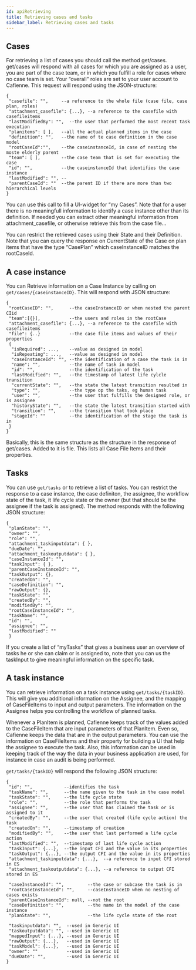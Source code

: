 ```yaml
---
id: apiRetrieving
title: Retrieving cases and tasks
sidebar_label: Retrieving cases and tasks
---
```


## Cases

For retrieving a list of cases you should call the method get/cases. get/cases will respond with all cases for which you are assigned as a user, you are part of the case team, or in which you fulfill a role for cases where no case team is set. Your “overall” roles are set to your user account to Cafienne. This request will respond using the JSON-structure:
```ssh
{
 "casefile": "",     --a reference to the whole file (case file, case plan, roles)
 "attachment_casefile": {...}, --a reference to the casefile with casefileitems
 "lastModifiedBy": "",  --the user that performed the most recent task execution
 "planitems": [ ],   --all the actual planned items in the case
 "definition": "",   --the name of te case definition in the case model
 "rootCaseId":"",    --the caseinstanceId, in case of nesting the moste elderly parent
 "team": [ ],        --the case team that is set for executing the case
 "id": "",           --the caseinstanceId that identifies the case instance
 "lastModified": "", --
 "parentCaseId": ""  --the parent ID if there are more than two hierarchical levels
}
```
You can use this call to fill a UI-widget for “my Cases”. Note that for a user there is no meaningfull information to identify a case instance other than its definition. If needed you can extract other meaningful information from attachment_casefile, or otherwise retrieve this from the case file...

You can restrict the retrieved cases using their State and their Definition. Note that you can query the response on CurrentState of the Case on plan items that have the type “CasePlan” which caseInstanceID matches the rootCaseId.

## A case instance

You can Retrieve information on a Case Instance by calling on `get/cases/{caseinstanceID}`. This will respond with JSON structure:

```ssh
{
 "rootCaseID": "",      --the caseInstanceID or when nested the parent CIid
 "team":[{}],           --the users and roles in the rootCase
 "attachment_casefile": {...}, --a reference to the casefile with casefileitems
 "file": {..}           --the case file items and values of their properties
 {
  "isRequired": ...,    --value as designed in model
  "isRepeating": ...,   --value as designed in model
  "caseInstanceId": "", --the identification of a case the task is in
  "name": "",           --the name of task in model
  "id": "",             --the identification of the task
  "lastModified": "",   --the timestamp of latest life cylcle transition 
  "currentState": "",   --the state the latest transition resulted in
  "type": "",           --the type op the taks, eg human task
  "user": "",           --the user that fulfills the designed role, or is assignee 
  "historyState": "",   --the state the latest transition started with
  "transition": "",     --the transition that took place
  "stageId": ""         --the identification of the stage the task is in 
 }
}
```
Basically, this is the same structure as the structure in the response of get/cases. Added to it is file. This lists all Case File Items and their properties.

## Tasks

You can use `get/tasks` or to retrieve a list of tasks. You can restrict the response to a case instance, the case definiton, the assignee, the workflow state of the task, it life cycle state or the owner (but that should be the assignee if the task is assigned). The method responds with the following JSON structure:

```ssh
{
 "planState": "",
 "owner": "",
 "role": "",
 "attachment_taskinputdata": { },
 "dueDate": "",
 "attachment_taskoutputdata": { },
 "caseInstanceId": "",
 "taskInput": { },
 "parentCaseInstanceId": "",
 "taskOutput": {},
 "createdOn": "",
 "caseDefinition": "",
 "rawOutput": {},
 "taskState": "",
 "createdBy": "",
 "modifiedBy": "",
 "rootCaseInstanceId": "",
 "taskName": "",
 "id": "",
 "assignee": "",
 "lastModified": ""
 }
```

If you create a list of “myTasks” that gives a business user an overview of tasks he or she can claim or is assigned to, note that you can us the taskInput to give meaningful information on the specific task.

## A task instance

You can retrieve information on a task instance using `get/tasks/{taskID}`. This will give you additional information on the Assignee, and the mapping of CaseFileItems to input and output parameters. The information on the Assignee helps you controlling the workflow of planned tasks. 

Whenever a PlanItem is planned, Cafienne keeps track of the values added to the CaseFileItem that are input parameters of that PlanItem. Even so, Cafienne keeps the data that are in the output parameters. You can use the information on CaseFileItems and their property for building a UI that help the assignee to execute the task. Also, this information can be used in keeping track of the way the data in your business application are used, for instance in case an audit is being performed.

`get/tasks/{taskID}` will respond the following JSON structure:
```ssh
{
 "id": "",            --identifies the task
 "taskName": "",      --the name given to the task in the case model
 "taskState": "",     --the life cycle state
 "role": "",          --the role that performs the task
 "assignee": "",      --the user that has claimed the task or is assigned to it
 "createdBy": "",     --the user that created (life cycle action) the task
 "createdOn": "",     --timestamp of creation
 "modifiedBy": "",    --the user that last performed a life cycle action
 "lastModified": "",  --timestamp of last life cycle action 
 "taskInput": {...},  --the input CFI and the value in its properties
 "taskOutput": {...}, --the output CFI and the value in its properties
 "attachment_taskinputdata": {...},  --a reference to input CFI stored in ES
 "attachment_taskoutputdata": {...}, --a reference to output CFI stored in ES

 "caseInstanceId": "",         --the case or subcase the task is in
 "rootCaseInstanceId": "",     --caseInstanceID when no nesting of cases exists             
 "parentCaseInstanceId": null, --not the root
 "caseDefinition": "",         --the name in the model of the case instance
 "planState": "",              --the life cycle state of the root

 "taskinputdata": "",  --used in Generic UI
 "taskoutputdata": "", --used in Generic UI
 "mappedInput": {...}, --used in Generic UI
 "rawOutput": {...},   --used in Generic UI
 "taskModel": {...},   --used in Generic UI
 "owner": ""           --used in Generic UI
 "dueDate": "",        --used in Generic UI
}
```